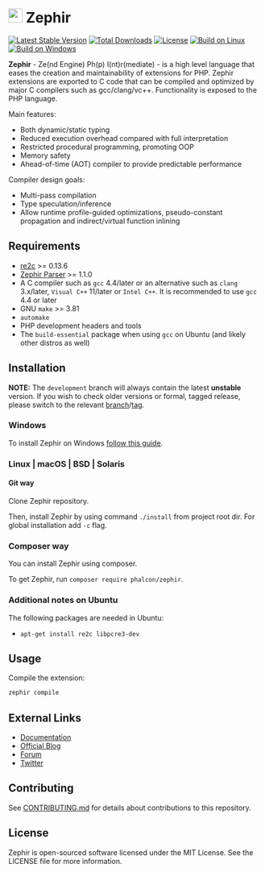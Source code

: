 # <img src="https://avatars0.githubusercontent.com/u/6891407" height="28px"/> Zephir

[![Latest Stable Version][badge-zep-version]][zep-packagist]
[![Total Downloads][badge-zep-downloads]][zep-packagist]
[![License][badge-zep-license]][zep-packagist]
[![Build on Linux][badge-zep-travisci]][zep-travisci]
[![Build on Windows][badge-zep-appveyor]][zep-appveyor]

**Zephir** - Ze(nd Engine) Ph(p) I(nt)r(mediate) - is a high level language that eases the creation and maintainability
of extensions for PHP. Zephir extensions are exported to C code that can be compiled and optimized by major C compilers
such as gcc/clang/vc++. Functionality is exposed to the PHP language.

Main features:

* Both dynamic/static typing
* Reduced execution overhead compared with full interpretation
* Restricted procedural programming, promoting OOP
* Memory safety
* Ahead-of-time (AOT) compiler to provide predictable performance

Compiler design goals:

* Multi-pass compilation
* Type speculation/inference
* Allow runtime profile-guided optimizations, pseudo-constant propagation and indirect/virtual function inlining

## Requirements

* [re2c][re2c] >= 0.13.6
* [Zephir Parser][zephir-parser] >= 1.1.0
* A C compiler such as `gcc` 4.4/later or an alternative such as `clang` 3.x/later,
  `Visual C++` 11/later or `Intel C++`. It is recommended to use `gcc` 4.4 or later
* GNU `make` >= 3.81
* `automake`
* PHP development headers and tools
* The `build-essential` package when using `gcc` on Ubuntu (and likely other distros as well)

## Installation

**NOTE:** The `development` branch will always contain the latest **unstable** version.
If you wish to check older versions or formal, tagged release, please switch to the relevant
[branch][zep-branches]/[tag][zep-tags].

### Windows

To install Zephir on Windows [follow this guide][zep-doc-windows].

### Linux | macOS | BSD | Solaris

#### Git way

Clone Zephir repository.

Then, install Zephir by using command `./install` from project root dir.
For global installation add `-c` flag.

### Composer way

You can install Zephir using composer.

To get Zephir, run `composer require phalcon/zephir`.

### Additional notes on Ubuntu

The following packages are needed in Ubuntu:

* `apt-get install re2c libpcre3-dev`

## Usage

Compile the extension:

```bash
zephir compile
```

## External Links

* [Documentation][zep-docs-site]
* [Official Blog][zep-blog-site]
* [Forum][zep-forum]
* [Twitter][zep-twitter]

## Contributing

See [CONTRIBUTING.md][zep-doc-contributting] for details about contributions to this repository.

## License

Zephir is open-sourced software licensed under the MIT License.
See the LICENSE file for more information.

[zep-packagist]: https://packagist.org/packages/phalcon/zephir
[zep-travisci]: https://travis-ci.org/phalcon/zephir
[zep-appveyor]: https://ci.appveyor.com/project/sergeyklay/zephir/branch/master
[re2c]: http://re2c.org/
[zephir-parser]: https://github.com/phalcon/php-zephir-parser
[zep-branches]: https://github.com/phalcon/zephir/branches
[zep-tags]: https://github.com/phalcon/zephir/tags
[zep-doc-windows]: https://github.com/phalcon/zephir/blob/master/WINDOWS.md
[zep-doc-contributting]: https://github.com/phalcon/zephir/blob/master/CONTRIBUTING.md
[zep-docs-site]: https://docs.zephir-lang.com/
[zep-blog-site]: https://blog.zephir-lang.com/
[zep-forum]: https://forum.zephir-lang.com/
[zep-twitter]: https://twitter.com/zephirlang
[badge-zep-version]: https://poser.pugx.org/phalcon/zephir/v/stable.png
[badge-zep-downloads]: https://poser.pugx.org/phalcon/zephir/downloads.png
[badge-zep-license]: https://poser.pugx.org/phalcon/zephir/license.svg
[badge-zep-travisci]: https://img.shields.io/travis/phalcon/zephir/master.svg
[badge-zep-appveyor]: https://ci.appveyor.com/api/projects/status/cxa1810md7v6n095?svg=true
